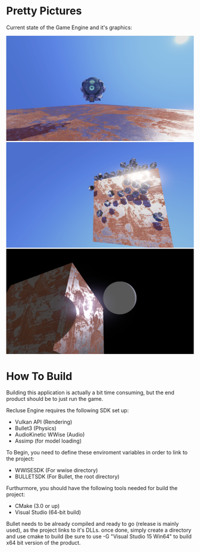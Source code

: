 # Pretty Pictures
Current state of the Game Engine and it's graphics:

![alt tag](https://raw.githubusercontent.com/Cheezboiger/Recluse-Game/master/Regression/Shaders/Helmet.png)
![alt tag](https://raw.githubusercontent.com/Cheezboiger/Recluse-Game/master/Regression/Shaders/PhysicsTest.png)
![alt tag](https://raw.githubusercontent.com/Cheezboiger/Recluse-Game/master/Regression/Shaders/Moonlight.png)
# How To Build
Building this application is actually a bit time consuming, but the end product should be to just run the game.

Recluse Engine requires the following SDK set up:

- Vulkan API (Rendering)
- Bullet3 (Physics)
- AudioKinetic WWise (Audio)
- Assimp (for model loading)

To Begin, you need to define these enviroment variables in order to link to the project:

- WWISESDK (For wwise directory)
- BULLETSDK (For Bullet, the root directory)

Furthurmore, you should have the following tools needed for build the project:

- CMake (3.0 or up)
- Visual Studio (64-bit build)

Bullet needs to be already compiled and ready to go (release is mainly used), as the project links to it's DLLs.
once done, simply create a directory and use cmake to build (be sure to use -G "Visual Studio 15 Win64" to build
x64 bit version of the product. 
